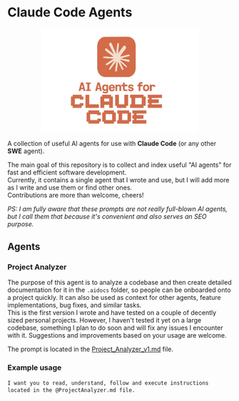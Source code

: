 # Claude Code Agents

<p align="center">
  <img src="logo.png" alt="Logo" width="350"/>
</p>

A collection of useful AI agents for use with **Claude Code** (or any other **SWE** agent).

The main goal of this repository is to collect and index useful "AI agents" for fast and efficient software development.  
Currently, it contains a single agent that I wrote and use, but I will add more as I write and use them or find other ones.  
Contributions are more than welcome, cheers!

*PS: I am fully aware that these prompts are not really full-blown AI agents, but I call them that because it's convenient and also serves an SEO purpose.*

## Agents

### Project Analyzer

The purpose of this agent is to analyze a codebase and then create detailed documentation for it in the `.aidocs` folder, so people can be onboarded onto a project quickly. It can also be used as context for other agents, feature implementations, bug fixes, and similar tasks.  
This is the first version I wrote and have tested on a couple of decently sized personal projects. However, I haven't tested it yet on a large codebase, something I plan to do soon and will fix any issues I encounter with it.
Suggestions and improvements based on your usage are welcome.

The prompt is located in the [Project_Analyzer_v1.md](Project_Analyzer_v1.md) file.

### Example usage
```
I want you to read, understand, follow and execute instructions located in the @ProjectAnalyzer.md file.
```
